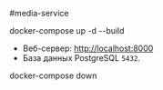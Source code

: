 #media-service

docker-compose up -d --build

-   Веб-сервер: [http://localhost:8000](http://localhost:8000)
-   База данных PostgreSQL `5432`.

docker-compose down